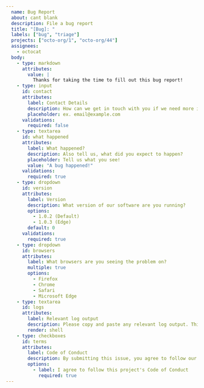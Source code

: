 ```yaml
---
  name: Bug Report 
  about: cant blank
  description: File a bug report
  title: "[Bug]: "
  labels: ["bug", "triage"]
  projects: ["octo-org/1", "octo-org/44"]
  assignees: 
    - octocat
  body: 
    - type: markdown
      attributes: 
        value: | 
          Thanks for taking the time to fill out this bug report!  
    - type: input 
      id: contact 
      attributes: 
        label: Contact Details 
        description: How can we get in touch with you if we need more info? 
        placeholder: ex. email@example.com 
      validations: 
        required: false 
    - type: textarea 
      id: what happened 
      attributes: 
        label: What happened? 
        description: Also tell us, what did you expect to happen? 
        placeholder: Tell us what you see! 
        value: "A bug happened!" 
      validations: 
        required: true 
    - type: dropdown 
      id: version 
      attributes: 
        label: Version 
        description: What version of our software are you running? 
        options: 
          - 1.0.2 (Default) 
          - 1.0.3 (Edge) 
        default: 0 
      validations: 
        required: true 
    - type: dropdown 
      id: browsers 
      attributes: 
        label: What browsers are you seeing the problem on? 
        multiple: true 
        options: 
          - Firefox 
          - Chrome 
          - Safari 
          - Microsoft Edge 
    - type: textarea 
      id: logs 
      attributes: 
        label: Relevant log output 
        description: Please copy and paste any relevant log output. This will be automatically formatted into code, so no need for backticks. 
        render: shell 
    - type: checkboxes 
      id: terms 
      attributes: 
        label: Code of Conduct 
        description: By submitting this issue, you agree to follow our [Code of Conduct] (https://example.com) 
        options: 
          - label: I agree to follow this project's Code of Conduct 
            required: true 
---
```

